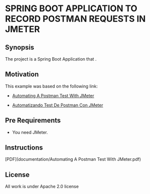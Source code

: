 # SPRING BOOT APPLICATION TO RECORD POSTMAN REQUESTS IN JMETER

## Synopsis

The project is a Spring Boot Application that . 

## Motivation

This example was based on the following link:
- [Automating A Postman Test With JMeter](https://apiumhub.com/tech-blog-barcelona/automatizing-postman-test-jmeter/)

- [Automatizando Test De Postman Con JMeter](https://apiumhub.com/es/tech-blog-barcelona/automatizando-test-postman-jmeter/)

## Pre Requirements

- You need JMeter.


## Instructions

[PDF](documentation/Automating A Postman Test With JMeter.pdf)

## License

All work is under Apache 2.0 license